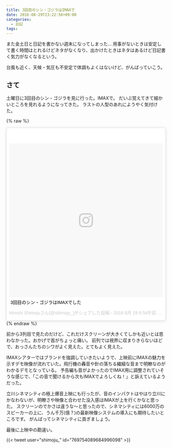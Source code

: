 ```yaml
---
title: 3回目のシン・ゴジラはIMAXで
date: 2016-08-29T23:22:56+09:00
categories:
  - 日記
tags:
---
```


また金土日と日記を書かない週末になってしまった…
用事がないときは安定して書く時間はとれるけどネタがなくなり、出かけたときはネタはあるけど日記書く気力がなくなるという。

台風も近く、天候・気圧も不安定で体調もよくはないけど、がんばっていこう。

## さて

土曜日に3回目のシン・ゴジラを見に行った。IMAXで。
だいぶ覚えてきて細かいところを見れるようになってきた。
ラストの人型のあれにようやく気付けた。

{% raw %}
<blockquote class="instagram-media" data-instgrm-captioned data-instgrm-version="7" style=" background:#FFF; border:0; border-radius:3px; box-shadow:0 0 1px 0 rgba(0,0,0,0.5),0 1px 10px 0 rgba(0,0,0,0.15); margin: 1px; max-width:658px; padding:0; width:99.375%; width:-webkit-calc(100% - 2px); width:calc(100% - 2px);"><div style="padding:8px;"> <div style=" background:#F8F8F8; line-height:0; margin-top:40px; padding:50.0% 0; text-align:center; width:100%;"> <div style=" background:url(data:image/png;base64,iVBORw0KGgoAAAANSUhEUgAAACwAAAAsCAMAAAApWqozAAAABGdBTUEAALGPC/xhBQAAAAFzUkdCAK7OHOkAAAAMUExURczMzPf399fX1+bm5mzY9AMAAADiSURBVDjLvZXbEsMgCES5/P8/t9FuRVCRmU73JWlzosgSIIZURCjo/ad+EQJJB4Hv8BFt+IDpQoCx1wjOSBFhh2XssxEIYn3ulI/6MNReE07UIWJEv8UEOWDS88LY97kqyTliJKKtuYBbruAyVh5wOHiXmpi5we58Ek028czwyuQdLKPG1Bkb4NnM+VeAnfHqn1k4+GPT6uGQcvu2h2OVuIf/gWUFyy8OWEpdyZSa3aVCqpVoVvzZZ2VTnn2wU8qzVjDDetO90GSy9mVLqtgYSy231MxrY6I2gGqjrTY0L8fxCxfCBbhWrsYYAAAAAElFTkSuQmCC); display:block; height:44px; margin:0 auto -44px; position:relative; top:-22px; width:44px;"></div></div> <p style=" margin:8px 0 0 0; padding:0 4px;"> <a href="https://www.instagram.com/p/BJsevddDihX/" style=" color:#000; font-family:Arial,sans-serif; font-size:14px; font-style:normal; font-weight:normal; line-height:17px; text-decoration:none; word-wrap:break-word;" target="_blank">3回目のシン・ゴジラはIMAXでした</a></p> <p style=" color:#c9c8cd; font-family:Arial,sans-serif; font-size:14px; line-height:17px; margin-bottom:0; margin-top:8px; overflow:hidden; padding:8px 0 7px; text-align:center; text-overflow:ellipsis; white-space:nowrap;">Hiroshi Shimojuさん(@shimoju_)がシェアした投稿 - <time style=" font-family:Arial,sans-serif; font-size:14px; line-height:17px;" datetime="2016-08-29T13:54:00+00:00">2016  8月 29 6:54午前 PDT</time></p></div></blockquote>
<script async defer src="//platform.instagram.com/en_US/embeds.js"></script>
{% endraw %}

前から3列目で見たのだけど、これだけスクリーンが大きくてしかも近いとは思わなかった。おかげで首がちょっと痛い。
前列では視界に収まりきらないほどで、おっさんたちのシワがよく見えた。とてもよく見えた。

IMAXシアターではブランドを強調していきたいようで、上映前にIMAXの魅力を示すデモ映像が流れていた。飛行機の轟音や針の落ちる繊細な音まで明瞭なのがわかるデモとなっている。
予告編も音がよかったのでIMAX用に調整されていそうな感じで、「この音で聞けるから次もIMAXでよろしくね！」と訴えているようだった。

立川シネマシティの極上爆音上映にも行ったが、音のインパクトはやはり立川にかなわないが、明瞭さや映像と合わせた没入感はIMAXが上を行くかなと思った。
スクリーンのでかさは違うな〜と思ったので、シネマシティには6000万のスピーカーの上に、うん千万(億？)の最新映像システムの導入にも期待したいところです。
がんばってシネマシティに貢ぎましょう。

最後に上映中の勘違い。

{{< tweet user="shimoju_" id="769754089684996098" >}}
